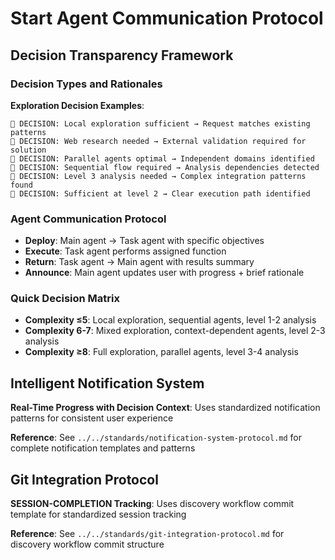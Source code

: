 # Start Agent Communication Protocol

## Decision Transparency Framework

### Decision Types and Rationales

**Exploration Decision Examples**:
```
🧠 DECISION: Local exploration sufficient → Request matches existing patterns
🧠 DECISION: Web research needed → External validation required for solution
🧠 DECISION: Parallel agents optimal → Independent domains identified
🧠 DECISION: Sequential flow required → Analysis dependencies detected
🧠 DECISION: Level 3 analysis needed → Complex integration patterns found
🧠 DECISION: Sufficient at level 2 → Clear execution path identified
```

### Agent Communication Protocol
- **Deploy**: Main agent → Task agent with specific objectives
- **Execute**: Task agent performs assigned function
- **Return**: Task agent → Main agent with results summary
- **Announce**: Main agent updates user with progress + brief rationale

### Quick Decision Matrix
- **Complexity ≤5**: Local exploration, sequential agents, level 1-2 analysis
- **Complexity 6-7**: Mixed exploration, context-dependent agents, level 2-3 analysis  
- **Complexity ≥8**: Full exploration, parallel agents, level 3-4 analysis

## Intelligent Notification System

**Real-Time Progress with Decision Context**: Uses standardized notification patterns for consistent user experience

**Reference**: See `../../standards/notification-system-protocol.md` for complete notification templates and patterns

## Git Integration Protocol

**SESSION-COMPLETION Tracking**: Uses discovery workflow commit template for standardized session tracking

**Reference**: See `../../standards/git-integration-protocol.md` for discovery workflow commit structure
